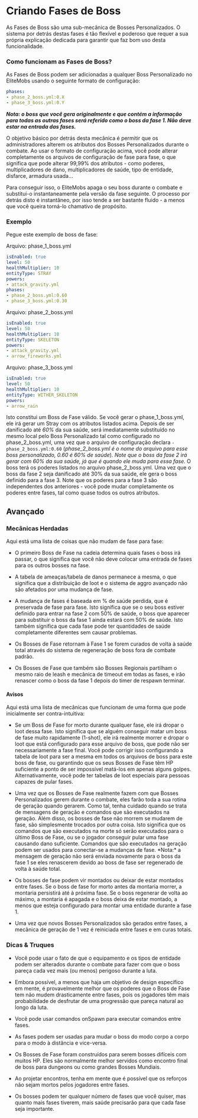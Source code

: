 # Criando Fases de Boss

As Fases de Boss são uma sub-mecânica de Bosses Personalizados. O sistema por detrás destas fases é tão flexível e
poderoso que requer a sua própria explicação dedicada para garantir que faz bom uso desta funcionalidade.

### Como funcionam as Fases de Boss?

As Fases de Boss podem ser adicionadas a qualquer Boss Personalizado no EliteMobs usando o seguinte formato de configuração:

```yaml
phases:
- phase_2_boss.yml:0.X
- phase_3_boss.yml:0.Y
```

_**Nota: o boss que você gera originalmente e que contém a informação para todas as outras fases será referido como o
boss da fase 1. Não deve estar na entrada das fases.**_

O objetivo básico por detrás desta mecânica é permitir que os administradores alterem os atributos dos Bosses
Personalizados durante o combate. Ao usar o formato de configuração acima, você pode alterar completamente os arquivos
de configuração de fase para fase, o que significa que pode alterar 99,99% dos atributos - como poderes, multiplicadores
de dano, multiplicadores de saúde, tipo de entidade, disfarce, armadura usada...

Para conseguir isso, o EliteMobs apaga o seu boss durante o combate e substitui-o instantaneamente pela versão da fase
seguinte. O processo por detrás disto é instantâneo, por isso tende a ser bastante fluido - a menos que você queira
torná-lo chamativo de propósito.

### Exemplo

Pegue este exemplo de boss de fase:

Arquivo: phase_1_boss.yml

```yaml
isEnabled: true
level: 50
healthMultiplier: 10
entityType: STRAY
powers:
- attack_gravity.yml
phases:
- phase_2_boss.yml:0.60
- phase_3_boss.yml:0.30
```

Arquivo: phase_2_boss.yml

```yaml
isEnabled: true
level: 50
healthMultiplier: 10
entityType: SKELETON
powers:
- attack_gravity.yml
- arrow_fireworks.yml
```

Arquivo: phase_3_boss.yml

```yaml
isEnabled: true
level: 50
healthMultiplier: 10
entityType: WITHER_SKELETON
powers:
- arrow_rain
```

Isto constitui um Boss de Fase válido. Se você gerar o phase_1_boss.yml, ele irá gerar um Stray com os atributos
listados acima. Depois de ser danificado até _60%_ da sua saúde, será imediatamente substituído no mesmo local pelo Boss
Personalizado tal como configurado no phase_2_boss.yml, uma vez que o arquivo de configuração
declara `- phase_2_boss.yml:0.60` (_phase_2_boss.yml é o nome do arquivo para esse boss personalizado, 0.60 é 60% de
saúde_). _Note que o boss da fase 2 irá gerar com 60% da sua saúde, já que é quando ele muda para essa fase._ O boss
terá os poderes listados no arquivo phase_2_boss.yml. Uma vez que o boss da fase 2 seja danificado até 30% da sua saúde,
ele gera o boss definido para a fase 3. Note que os poderes para a fase 3 são independentes dos anteriores - você pode
mudar completamente os poderes entre fases, tal como quase todos os outros atributos.

## Avançado

### Mecânicas Herdadas

Aqui está uma lista de coisas que não mudam de fase para fase:

- O primeiro Boss de Fase na cadeia determina quais fases o boss irá passar, o que significa que você não deve colocar
  uma entrada de fases para os outros bosses na fase.

- A tabela de ameaças/tabela de danos permanece a mesma, o que significa que a distribuição de loot e o sistema de aggro
  avançado não são afetados por uma mudança de fase.

- A mudança de fases é baseada em % de saúde perdida, que é preservada de fase para fase. Isto significa que se o seu
  boss estiver definido para entrar na fase 2 com 50% de saúde, o boss que aparecer para substituir o boss da fase 1
  ainda estará com 50% de saúde. Isto também significa que cada fase pode ter quantidades de saúde completamente
  diferentes sem causar problemas.

- Os Bosses de Fase retornam à Fase 1 se forem curados de volta à saúde total através do sistema de regeneração de boss
  fora de combate padrão.

- Os Bosses de Fase que também são Bosses Regionais partilham o mesmo raio de leash e mecânica de timeout em todas as
  fases, e irão renascer como o boss da fase 1 depois do timer de respawn terminar.

#### Avisos

Aqui está uma lista de mecânicas que funcionam de uma forma que pode inicialmente ser contra-intuitiva:

- Se um Boss de Fase for morto durante qualquer fase, ele irá dropar o loot dessa fase. Isto significa que se alguém
  conseguir matar um boss de fase muito rapidamente (1-shot), ele irá realmente morrer e dropar o loot que está
  configurado para esse arquivo de boss, que pode não ser necessariamente a fase final. Você pode corrigir isso
  configurando a tabela de loot para ser a mesma em todos os arquivos de boss para este boss de fase, ou garantindo que
  os seus Bosses de Fase têm HP suficiente a ponto de ser impossível matá-los em apenas alguns golpes. Alternativamente,
  você pode ter tabelas de loot especiais para pessoas capazes de pular fases.

- Uma vez que os Bosses de Fase realmente fazem com que Bosses Personalizados gerem durante o combate, eles farão toda a
  sua rotina de geração quando gerarem. Como tal, tenha cuidado quando se trata de mensagens de geração e comandos que
  são executados na geração. Além disso, os bosses de fase não morrem se mudarem de fase, são simplesmente trocados por
  outra coisa. Isto significa que os comandos que são executados na morte só serão executados para o último Boss de
  Fase, ou se o jogador conseguir pular uma fase causando dano suficiente. Comandos que são executados na geração podem
  ser usados para conectar-se a mudanças de fase. \*Nota:\* a mensagem de geração não será enviada novamente para o boss
  da fase 1 se eles renascerem devido ao boss de fase ser regenerado de volta à saúde total.

- Os bosses de fase podem vir montados ou deixar de estar montados entre fases. Se o boss de fase for morto antes da
  montaria morrer, a montaria persistirá até à próxima fase. Se o boss regenerar de volta ao máximo, a montaria é
  apagada e o boss deixa de estar montado, a menos que esteja configurado para montar uma entidade durante a fase 1.

- Uma vez que novos Bosses Personalizados são gerados entre fases, a mecânica de geração de 1 vez é reiniciada entre
  fases e em curas totais.

### Dicas & Truques

- Você pode usar o fato de que o equipamento e os tipos de entidade podem ser alterados durante o combate para fazer com
  que o boss pareça cada vez mais (ou menos) perigoso durante a luta.

- Embora possível, a menos que haja um objetivo de design específico em mente, é provavelmente melhor que os poderes que
  o Boss de Fase tem não mudem drasticamente entre fases, pois os jogadores têm mais probabilidade de desfrutar de uma
  progressão que pareça natural ao longo da luta.

- Você pode usar comandos onSpawn para executar comandos entre fases.

- As fases podem ser usadas para mudar o boss do modo corpo a corpo para o modo à distância e vice-versa.

- Os Bosses de Fase foram construídos para serem bosses difíceis com muitos HP. Eles são normalmente melhor servidos
  como encontro final de boss para dungeons ou como grandes Bosses Mundiais.

- Ao projetar encontros, tenha em mente que é possível que os reforços não sejam mortos pelos jogadores entre fases.

- Os bosses podem ter qualquer número de fases que você quiser, mas quanto mais fases tiverem, mais saúde precisarão
  para que cada fase seja importante.
